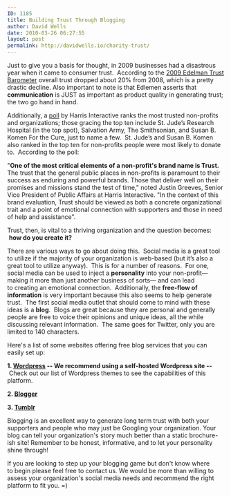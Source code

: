 ```yaml
---
ID: 1185
title: Building Trust Through Blogging
author: David Wells
date: 2010-03-26 06:27:55
layout: post
permalink: http://davidwells.io/charity-trust/
---
```


Just to give you a basis for thought, in 2009 businesses had a disastrous year when it came to consumer trust.  According to the <a href="http://www.edelman.com/trust/2009/">2009 Edelman Trust Barometer</a> overall trust dropped about 20% from 2008, which is a pretty drastic decline. Also important to note is that Edlemen asserts that <strong>communication</strong> is JUST as important as product quality in generating trust; the two go hand in hand.


Additionally, a <a href="http://news.harrisinteractive.com/profiles/investor/ResLibraryView.asp?BzID=1963&amp;ResLibraryID=36598&amp;Category=1765">poll</a> by Harris Interactive ranks the most trusted non-profits and organizations; those gracing the top ten include St. Jude’s Research Hospital (in the top spot), Salvation Army, The Smithsonian, and Susan B. Komen For the Cure, just to name a few.  St. Jude’s and Susan B. Komen also ranked in the top ten for non-profits people were most likely to donate to.  According to the poll:

"<strong>One of the most critical elements of a non-profit's brand name is Trust.</strong> The trust that the general public places in non-profits is paramount to their success as enduring and powerful brands. Those that deliver well on their promises and missions stand the test of time," noted Justin Greeves, Senior Vice President of Public Affairs at Harris Interactive. "In the context of this brand evaluation, Trust should be viewed as both a concrete organizational trait and a point of emotional connection with supporters and those in need of help and assistance".

Trust, then, is vital to a thriving organization and the question becomes:  <strong>how do you create it?</strong>

There are various ways to go about doing this.  Social media is a great tool to utilize if the majority of your organization is web-based (but it’s also a great tool to utilize anyway).  This is for a number of reasons.  For one, social media can be used to inject a <strong>personality</strong> into your non-profit— making it more than just another business of sorts— and can lead to creating an emotional connection.  Additionally, the <strong>free-flow of information</strong> is very important because this also seems to help generate trust.  The first social media outlet that should come to mind with these ideas is a <strong>blog</strong>.  Blogs are great because they are personal and generally people are free to voice their opinions and unique ideas, all the while discussing relevant information.  The same goes for Twitter, only you are limited to 140 characters.

Here's a list of some websites offering free blog services that you can easily set up:

<strong>1. </strong><strong><a href="http://wordpress.com/">Wordpress</a> -- We recommend using a self-hosted Wordpress site --</strong> Check out our list of Wordpress themes to see the capabilities of this platform.

<strong>2. </strong><a href="https://www.blogger.com/start"><strong>Blogger</strong></a>

<strong>3. </strong><strong><a href="http://www.tumblr.com/">Tumblr</a> </strong>

Blogging is an excellent way to generate long term trust with both your supporters and people who may just be Googling your organization. Your blog can tell your organization's story much better than a static brochure-ish site! Remember to be honest, informative, and to let your personality shine through!

If you are looking to step up your blogging game but don't know where to begin please feel free to contact us. We would be more than willing to assess your organization's social media needs and recommend the right platform to fit you. =)
